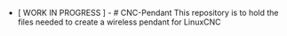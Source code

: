 - [ WORK IN PROGRESS ] - # CNC-Pendant
This repository is to hold the files needed to create a wireless pendant for LinuxCNC
